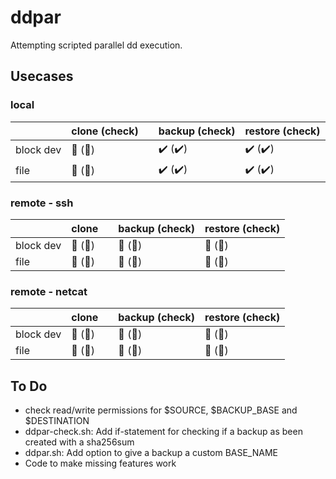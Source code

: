 # ddpar
Attempting scripted parallel dd execution.

## Usecases
### local

| | clone (check) || backup (check) | restore (check) |
|----------|----------|-|----------|----------|
| block dev | :stop_sign: (:stop_sign:) || :heavy_check_mark: (:heavy_check_mark:) | :heavy_check_mark: (:heavy_check_mark:) |
| file | :stop_sign: (:stop_sign:) || :heavy_check_mark: (:heavy_check_mark:) | :heavy_check_mark: (:heavy_check_mark:) |

### remote - ssh

| | clone || backup (check) | restore (check) |
|----------|----------|-|----------|----------|
| block dev | :stop_sign: (:stop_sign:) || :stop_sign: (:stop_sign:) | :stop_sign: (:stop_sign:) |
| file | :stop_sign: (:stop_sign:) || :stop_sign: (:stop_sign:) | :stop_sign: (:stop_sign:) |

### remote - netcat

| | clone || backup (check) | restore (check) |
|----------|----------|-|----------|----------|
| block dev | :stop_sign: (:stop_sign:) || :stop_sign: (:stop_sign:) | :stop_sign: (:stop_sign:) |
| file | :stop_sign: (:stop_sign:) || :stop_sign: (:stop_sign:) | :stop_sign: (:stop_sign:) |

## To Do
- check read/write permissions for $SOURCE, $BACKUP_BASE and $DESTINATION
- ddpar-check.sh: Add if-statement for checking if a backup as been created with a sha256sum
- ddpar.sh: Add option to give a backup a custom BASE_NAME
- Code to make missing features work
